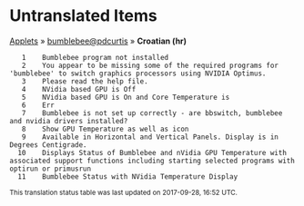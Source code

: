 # Untranslated Items
[Applets](../../../README.md) &#187; [bumblebee@pdcurtis](../README.md) &#187; **Croatian (hr)**

       1	Bumblebee program not installed
       2	You appear to be missing some of the required programs for 'bumblebee' to switch graphics processors using NVIDIA Optimus.
       3	Please read the help file.
       4	NVidia based GPU is Off
       5	NVidia based GPU is On and Core Temperature is
       6	Err
       7	Bumblebee is not set up correctly - are bbswitch, bumblebee and nvidia drivers installed?
       8	Show GPU Temperature as well as icon
       9	Available in Horizontal and Vertical Panels. Display is in Degrees Centigrade.
      10	Displays Status of Bumblebee and nVidia GPU Temperature with associated support functions including starting selected programs with optirun or primusrun
      11	Bumblebee Status with NVidia Temperature Display

<sup>This translation status table was last updated on 2017-09-28, 16:52 UTC.</sup>
